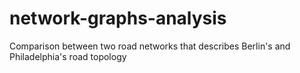 # network-graphs-analysis
Comparison between two road networks that describes Berlin's and Philadelphia's road topology
